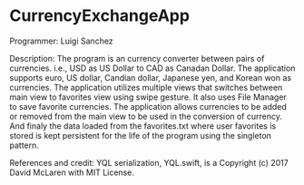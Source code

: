 # CurrencyExchangeApp

Programmer: Luigi Sanchez

Description: The program is an currency converter between pairs of currencies. i.e., USD as US Dollar to CAD as Canadan Dollar. 
             The application supports euro, US dollar, Candian dollar, Japanese yen, and Korean won as currencies.
             The application utilizes multiple views that switches between main view to favorites view using swipe gesture.
             It also uses File Manager to save favorite currencies.
             The application allows currencies to be added or removed from the main view to be used in the conversion of currency.
             And finaly the data loaded from the favorites.txt where user favorites is stored is kept persistent for the life of the 
             program using the singleton pattern.
                
References and credit:
  YQL serialization, YQL.swift, is a  Copyright (c) 2017 David McLaren with MIT License.
  
